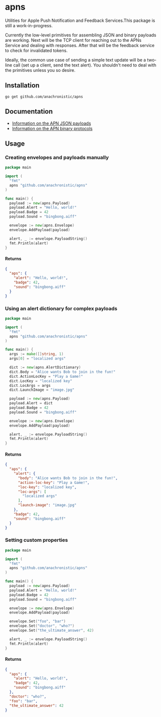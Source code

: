 # apns

Utilities for Apple Push Notification and Feedback Services.This package is still a work-in-progress.

Currently the low-level primitives for assembling JSON and binary payloads are working. Next will be the TCP client for reaching out to the APNs Service and dealing with responses. After that will be the feedback service to check for invalidated tokens.

Ideally, the common use case of sending a simple text update will be a two-line call (set up a client, send the text alert). You shouldn't need to deal with the primitives unless you so desire.

## Installation

`go get github.com/anachronistic/apns`

## Documentation

- [Information on the APN JSON payloads](http://developer.apple.com/library/mac/#documentation/NetworkingInternet/Conceptual/RemoteNotificationsPG/Chapters/ApplePushService.html)
- [Information on the APN binary protocols](http://developer.apple.com/library/ios/#documentation/NetworkingInternet/Conceptual/RemoteNotificationsPG/Chapters/CommunicatingWIthAPS.html)

## Usage

### Creating envelopes and payloads manually
```go
package main

import (
  "fmt"
  apns "github.com/anachronistic/apns"
)

func main() {
  payload := new(apns.Payload)
  payload.Alert = "Hello, world!"
  payload.Badge = 42
  payload.Sound = "bingbong.aiff"

  envelope := new(apns.Envelope)
  envelope.AddPayload(payload)

  alert, _ := envelope.PayloadString()
  fmt.Println(alert)
}
```

#### Returns
```json
{
  "aps": {
    "alert": "Hello, world!",
    "badge": 42,
    "sound": "bingbong.aiff"
  }
}
```

### Using an alert dictionary for complex payloads
```go
package main

import (
  "fmt"
  apns "github.com/anachronistic/apns"
)

func main() {
  args := make([]string, 1)
  args[0] = "localized args"

  dict := new(apns.AlertDictionary)
  dict.Body = "Alice wants Bob to join in the fun!"
  dict.ActionLocKey = "Play a Game!"
  dict.LocKey = "localized key"
  dict.LocArgs = args
  dict.LaunchImage = "image.jpg"

  payload := new(apns.Payload)
  payload.Alert = dict
  payload.Badge = 42
  payload.Sound = "bingbong.aiff"

  envelope := new(apns.Envelope)
  envelope.AddPayload(payload)

  alert, _ := envelope.PayloadString()
  fmt.Println(alert)
}
```

#### Returns
```json
{
  "aps": {
    "alert": {
      "body": "Alice wants Bob to join in the fun!",
      "action-loc-key": "Play a Game!",
      "loc-key": "localized key",
      "loc-args": [
        "localized args"
      ],
      "launch-image": "image.jpg"
    },
    "badge": 42,
    "sound": "bingbong.aiff"
  }
}
```

### Setting custom properties
```go
package main

import (
  "fmt"
  apns "github.com/anachronistic/apns"
)

func main() {
  payload := new(apns.Payload)
  payload.Alert = "Hello, world!"
  payload.Badge = 42
  payload.Sound = "bingbong.aiff"

  envelope := new(apns.Envelope)
  envelope.AddPayload(payload)

  envelope.Set("foo", "bar")
  envelope.Set("doctor", "who?")
  envelope.Set("the_ultimate_answer", 42)

  alert, _ := envelope.PayloadString()
  fmt.Println(alert)
}
```

#### Returns
```json
{
  "aps": {
    "alert": "Hello, world!",
    "badge": 42,
    "sound": "bingbong.aiff"
  },
  "doctor": "who?",
  "foo": "bar",
  "the_ultimate_answer": 42
}
```